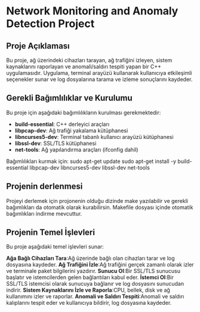 # Network Monitoring and Anomaly Detection Project

## Proje Açıklaması
Bu proje, ağ üzerindeki cihazları tarayan, ağ trafiğini izleyen, sistem kaynaklarını raporlayan ve anomali/saldırı tespiti yapan bir C++ uygulamasıdır.
Uygulama, terminal arayüzü kullanarak kullanıcıya etkileşimli seçenekler sunar ve log dosyalarına tarama ve izleme sonuçlarını kaydeder.

## Gerekli Bağımlılıklar ve Kurulumu
Bu proje için aşağıdaki bağımlılıkların kurulması gerekmektedir:
- **build-essential**: C++ derleyici araçları
- **libpcap-dev**: Ağ trafiği yakalama kütüphanesi
- **libncurses5-dev**: Terminal tabanlı kullanıcı arayüzü kütüphanesi
- **libssl-dev**: SSL/TLS kütüphanesi
- **net-tools**: Ağ yapılandırma araçları (ifconfig dahil)

Bağımlılıkları kurmak için:
sudo apt-get update
sudo apt-get install -y build-essential libpcap-dev libncurses5-dev libssl-dev net-tools

## Projenin derlenmesi
Projeyi derlemek için projonenin olduğu dizinde make yazılabilir ve gerekli bağımlıkları da otomatik olarak kurabilirsin.
Makefile dosyası içinde otomatik bağımlıkları indirme mevcuttur.

## Projenin Temel İşlevleri
Bu proje aşağıdaki temel işlevleri sunar:

**Ağa Bağlı Cihazları Tara**:Ağ üzerinde bağlı olan cihazları tarar ve log dosyasına kaydeder.
**Ağ Trafiğini İzle**:Ağ trafiğini gerçek zamanlı olarak izler ve terminale paket bilgilerini yazdırır.
**Sunucu Ol**:Bir SSL/TLS sunucusu başlatır ve istemcilerden gelen bağlantıları kabul eder.
**İstemci Ol**:Bir SSL/TLS istemcisi olarak sunucuya bağlanır ve log dosyasını sunucudan indirir.
**Sistem Kaynaklarını İzle ve Raporla**:CPU, bellek, disk ve ağ kullanımını izler ve raporlar.
**Anomali ve Saldırı Tespiti**:Anomali ve saldırı kalıplarını tespit eder ve kullanıcıya bildirir, log dosyasına kaydeder.

